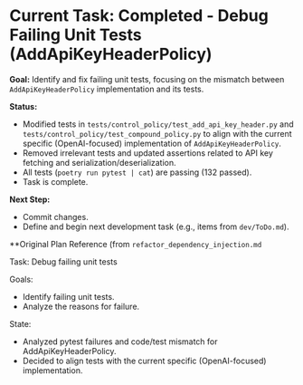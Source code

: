 # Current Task: Completed - Debug Failing Unit Tests (AddApiKeyHeaderPolicy)

**Goal:** Identify and fix failing unit tests, focusing on the mismatch between `AddApiKeyHeaderPolicy` implementation and its tests.

**Status:**
- Modified tests in `tests/control_policy/test_add_api_key_header.py` and `tests/control_policy/test_compound_policy.py` to align with the current specific (OpenAI-focused) implementation of `AddApiKeyHeaderPolicy`.
- Removed irrelevant tests and updated assertions related to API key fetching and serialization/deserialization.
- All tests (`poetry run pytest | cat`) are passing (132 passed).
- Task is complete.

**Next Step:**
- Commit changes.
- Define and begin next development task (e.g., items from `dev/ToDo.md`).

**Original Plan Reference (from `refactor_dependency_injection.md`

Task: Debug failing unit tests

Goals:
- Identify failing unit tests.
- Analyze the reasons for failure.

State:
- Analyzed pytest failures and code/test mismatch for AddApiKeyHeaderPolicy.
- Decided to align tests with the current specific (OpenAI-focused) implementation.